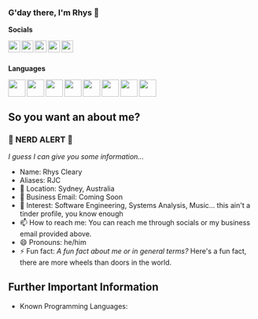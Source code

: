 <head>
  <link rel="stylesheet" href="https://cdn.jsdelivr.net/gh/devicons/devicon@v2.10.1/devicon.min.css">
</head>

### G'day there, I'm Rhys 👋

**Socials**

<a href="youtube.com" target="_blank">
  <img align="left" width="24px" src="https://cdn.jsdelivr.net/gh/devicons/devicon/icons/twitter/twitter-original.svg" />
</a>

<a href="youtube.com" target="_blank">
  <img align="left" width="24px" src="https://cdn.jsdelivr.net/gh/devicons/devicon/icons/twitter/twitter-original.svg" />
</a>

<a href="youtube.com" target="_blank">
  <img align="left" width="24px" src="https://cdn.jsdelivr.net/gh/devicons/devicon/icons/twitter/twitter-original.svg" />
</a>

<a href="youtube.com" target="_blank">
  <img align="left" width="24px" src="https://cdn.jsdelivr.net/gh/devicons/devicon/icons/twitter/twitter-original.svg" />
</a>

<a href="youtube.com" target="_blank">
  <img align="left" width="24px" src="https://cdn.jsdelivr.net/gh/devicons/devicon/icons/twitter/twitter-original.svg" />
</a>


<br />
<br />

**Languages** 

<img align="left" width="35px" src="https://cdn.jsdelivr.net/gh/devicons/devicon/icons/python/python-original.svg" />

<img align="left" width="35px" src="https://cdn.jsdelivr.net/gh/devicons/devicon/icons/java/java-original.svg" />

<img align="left" width="35px" src="https://cdn.jsdelivr.net/gh/devicons/devicon/icons/html5/html5-original-wordmark.svg" />

<img align="left" width="35px" src="https://cdn.jsdelivr.net/gh/devicons/devicon/icons/javascript/javascript-original.svg" />

<img align="left" width="35px" src="https://cdn.jsdelivr.net/gh/devicons/devicon/icons/css3/css3-original.svg" />

<img align="left" width="35px" src="https://cdn.jsdelivr.net/gh/devicons/devicon/icons/mysql/mysql-original.svg" />

<img align="left" width="35px" src="https://cdn.jsdelivr.net/gh/devicons/devicon/icons/arduino/arduino-original.svg" />

<img align="left" width="35px" src="https://cdn.jsdelivr.net/gh/devicons/devicon/icons/dotnetcore/dotnetcore-original.svg" />

<br />
<br />
<!--
**rhyscleary/rhyscleary** is a ✨ _special_ ✨ repository because its `README.md` (this file) appears on your GitHub profile.

Here are some ideas to get you started:

- 🔭 I’m currently working on ...
<!-- - 🌱 I’m currently learning ...
- 👯 I’m looking to collaborate on ...
- 🤔 I’m looking for help with ...
- 💬 Ask me about ... -->

## So you want an about me?
### :rotating_light: NERD ALERT :rotating_light:
*I guess I can give you some information...*
- Name: Rhys Cleary
- Aliases: RJC
- 📌 Location: Sydney, Australia
- 📧 Business Email: Coming Soon
- 📙 Interest: Software Engineering, Systems Analysis, Music... this ain't a tinder profile, you know enough
- 📫 How to reach me: You can reach me through socials or my business email provided above. 
- 😄 Pronouns: he/him
- ⚡ Fun fact: *A fun fact about me or in general terms?* Here's a fun fact, there are more wheels than doors in the world. 

## Further Important Information 
- Known Programming Languages: 
